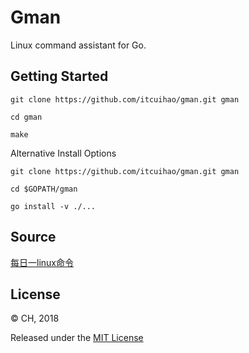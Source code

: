 # Gman

Linux command assistant for Go.

## Getting Started

```
git clone https://github.com/itcuihao/gman.git gman

cd gman

make
```

Alternative Install Options

```
git clone https://github.com/itcuihao/gman.git gman

cd $GOPATH/gman

go install -v ./...
```

## Source

[每日一linux命令](http://www.cnblogs.com/peida/tag/每日一linux命令/)

## License

© CH, 2018

Released under the [MIT License](https://github.com/itcuihao/gorm/blob/master/License)
